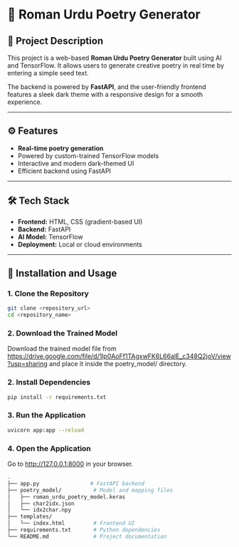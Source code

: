 # 🌟 Roman Urdu Poetry Generator  

## 🚀 Project Description  
This project is a web-based **Roman Urdu Poetry Generator** built using AI and TensorFlow. It allows users to generate creative poetry in real time by entering a simple seed text.  

The backend is powered by **FastAPI**, and the user-friendly frontend features a sleek dark theme with a responsive design for a smooth experience.  

---

## ⚙️ Features  
- **Real-time poetry generation**  
- Powered by custom-trained TensorFlow models  
- Interactive and modern dark-themed UI  
- Efficient backend using FastAPI  

---

## 🛠️ Tech Stack  
- **Frontend:** HTML, CSS (gradient-based UI)  
- **Backend:** FastAPI  
- **AI Model:** TensorFlow  
- **Deployment:** Local or cloud environments  

---

## 🚀 Installation and Usage  

### 1. Clone the Repository  
```bash
git clone <repository_url>
cd <repository_name>
```

### 2. Download the Trained Model
Download the trained model file from https://drive.google.com/file/d/1lp0AoFf1TAgxwFK6L66alE_c348Q2joV/view?usp=sharing and place it inside the poetry_model/ directory. 

### 2. Install Dependencies
```bash
pip install -r requirements.txt
```
### 3. Run the Application
```bash
uvicorn app:app --reload
```
### 4. Open the Application
Go to http://127.0.0.1:8000 in your browser.

```bash
.
├── app.py                # FastAPI backend  
├── poetry_model/          # Model and mapping files  
│   ├── roman_urdu_poetry_model.keras  
│   ├── char2idx.json  
│   └── idx2char.npy  
├── templates/  
│   └── index.html         # Frontend UI  
├── requirements.txt       # Python dependencies  
└── README.md              # Project documentation  
```
